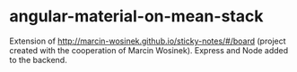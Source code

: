 # angular-material-on-mean-stack 

Extension of http://marcin-wosinek.github.io/sticky-notes/#/board (project created with the cooperation of Marcin Wosinek). Express and Node added to the backend.
